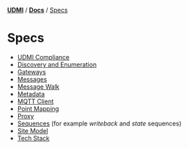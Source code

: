 [**UDMI**](../../) / [**Docs**](../)
/ [Specs](./)

# Specs

- [UDMI Compliance](compliance.md)
- [Discovery and Enumeration](discovery.md)
- [Gateways](gateway.md)
- [Messages](../messages/)
- [Message Walk](message_walk.md)
- [Metadata](metadata.md)
- [MQTT Client](mqtt_client.md)
- [Point Mapping](point_mapping.md)
- [Proxy](proxy.md)
- [Sequences](sequences/) (for example _writeback_ and _state_ sequences) 
- [Site Model](site_model.md)
- [Tech Stack](tech_stack.md)
